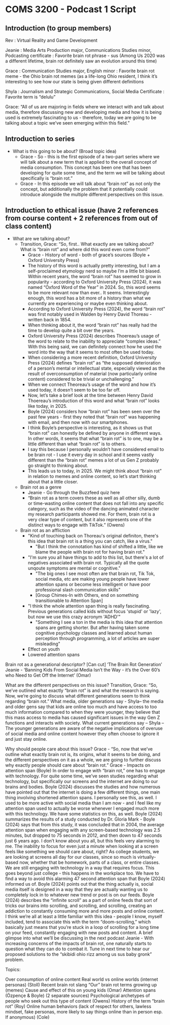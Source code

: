 # COMS 3200 - Podcast 1 Script

## Introduction (to group members)

Rev
: Virtual Reality and Game Development

Jeanie
: Media Arts Production major, Communications Studies minor, Podcasting certificate
: Favorite brain rot phrase - sus (Among Us 2020 was a different lifetime, brain rot definitely saw an evolution around this time)

Grace 
: Communication Studies major, English minor
: Favorite brain rot meme - the Ohio brain rot memes (as a life-long Ohio resident, I think it’s interesting to see how our state is being given different definitions

Shyla
: Journalism and Strategic Communications, Social Media Certificate
: Favorite term is “delulu”

Grace: “All of us are majoring in fields where we interact with and talk about media, therefore discussing new and developing media and how it is being used is extremely fascinating to us - therefore, today we are going to be talking about a topic we’ve seen emerging within this field.”

## Introduction to series

- What is this going to be about? (Broad topic idea)
  - Grace - So - this is the first episode of a two-part series where we will talk about a new term that is applied to the overall concept of media consumption. This concept has been one that has been developing for quite some time, and the term we will be talking about specifically is “brain rot.”
  - Grace - In this episode we will talk about “brain rot” as not only the concept, but additionally the problem that it potentially could introduce alongside the multiple different perspectives on this issue.

## Introduction to ethical issue (have 2 references from course content + 2 references from out of class content)

- What are we talking about?
  - Transition, Grace: “So, first.. What exactly are we talking about? What is “brain rot” and where did this word even come from?”
    - Grace - History of word - both of grace’s sources (Boyle + Oxford University Press)
    - The history of this word is actually pretty interesting, but I am a self-proclaimed etymology nerd so maybe I’m a little bit biased. Within recent years, the word “brain rot” has seemed to grow in popularity - according to Oxford University Press (2024), it was named “Oxford Word of the Year” in 2024. So, this word seems to be more relevant now than ever.. It seems. Interestingly enough, this word has a bit more of a history than what we currently are experiencing or maybe even thinking about.
    - According to Oxford University Press (2024), the word “brain rot” was first notably used in Walden by Henry David Thoreau - written back in 1854.
    - When thinking about it, the word “brain rot” has really had the time to develop quite a bit over the years. 
    - Oxford University Press (2024) describes Thoereau’s usage of the word to relate to the inability to appreciate “complex ideas.” With this being said, we can definitely connect how he used the word into the way that it seems to most often be used today.
    - When considering a more recent definition, Oxford University Press (2024) defines “brain rot” as “the supposed deterioration of a person’s mental or intellectual state, especially viewed as the result of overconsumption of material (now particularly online content) considered to be trivial or unchallenging.”
    - When we connect Theoreau’s usage of the word and how it’s used today, it doesn’t seem to be too far off. 
    - Now, let’s take a brief look at the time between Henry David Thoereau’s introduction of this word and what “brain rot” looks like today, in 2025.
    - Boyle (2024) considers how “brain rot” has been seen over the past few years - first they noted that “brain rot” was happening with email, and then now with our smartphones.
    - I think Boyle’s perspective is interesting, as it shows us that “brain rot” can honestly be defined by anyone in different ways. In other words, it seems that what “brain rot” is to one, may be a little different than what “brain rot” is to others.
    - I say this because I personally wouldn’t have considered email to be brain rot - I use it every day in school and it seems vastly different than the “brain rot” memes a lot of us Gen Z probably go straight to thinking about.
    - This leads us to today, in 2025. We might think about “brain rot” in relation to memes and online content, so let’s start thinking about that a little closer.
  - Brain rot as a genre
    - Jeanie - Go through the Buzzfeed quiz here
    - “Brain rot as a term covers these as well as all other silly, dumb or time-wasting online content that does not fall into any specific category, such as the video of the dancing animated character my research participants showed me. For them, brain rot is a very clear type of content, but it also represents one of the distinct ways to engage with TikTok.” (Owens)
  - Brain rot as an affliction
    - "Kind of touching back on Thoreau's original definiton, there's this idea that brain rot is a thing you can catch, like a virus." 
      - "But I think the connotation has kind of shifted a little, like we blame the people with brain rot for having brain rot."
    - "I'm sure you all have things to add to this list, but there's a lot of negatives associated with brain rot. Typically all the quote unqoute symptoms are mental or cognitive."
      - "The big ones I see most often are that brain rot, Tik Tok, social media, etc are making young people have lower attention spans or become less intelligent or have poor professional slash communication skills"
      - [Group Chimes-In with Others, end on something transitionable to Attention Span]
    - "I think the whole attention span thing is really fascinating. Previous generations called kids without focus 'stupid' or 'lazy', but now we use this crazy acronym 'ADHD'"
      - "Something I see a ton in the media is this idea that attention spans are getting shorter. But after having taken some cognitive psychology classes and learned about human perception through programming, a lot of articles are super misleading"
    - Effect on youth
    - Lowered attention spans

Brain rot as a generational descriptor? [Can cut]
 ‘The Brain Rot Generation’
Jeanie - ‘Banning Kids From Social Media Isn’t the Way - it’s the Over 60’s who Need to Get Off the Internet’ (Omar)

What are the different perspectives on this issue?
Transition, Grace: “So, we’ve outlined what exactly “brain rot” is and what the research is saying. Now, we’re going to discuss what different generations seem to think regarding “brain rot.”
What media, older generations say - Shyla– the media and older gens say that kids are online too much and have access to too much information compared to when they were younger, they believe that this mass access to media has caused significant issues in the way Gen Z functions and interacts with society.
What current generations say – Shyla – The younger generations are aware of the negative implications of overuse of social media and online content however they often choose to ignore it and just stay online.


Why should people care about this issue?
Grace - “So, now that we’ve outline what exactly brain rot is, its origins, what it seems to be doing, and the different perspectives on it as a whole, we are going to further discuss why exactly people should care about “brain rot.”
Grace - Impacts on attention span (Boyle)
In order to engage with “brain rot,” one has to engage with technology. For quite some time, we’ve seen studies regarding what technology, but specifically our screens and the internet are doing to our brains and bodies. 
Boyle (2024) discusses the studies and how numerous have pointed out that the internet is doing a few different things, one main thing involving shortened attention spans.
I personally see this, as well. I used to be more active with social media than I am now - and I feel like my attention span used to actually be worse whenever I engaged much more with this technology. 
We have some statistics on this, as well. Boyle (2024) summarizes the results of a study conducted by Dr. Gloria Mark - Boyle (2024) says that from this study, it was concluded that in 2004, the average attention span when engaging with any screen-based technology was 2.5 minutes, but dropped to 75 seconds in 2012, and then down to 47 seconds just 6 years ago.
I don’t know about you all, but this feels very alarming to me. The inability to focus for even just a minute when looking at a screen feels like something we should care about, right? As college students, we are looking at screens all day for our classes, since so much is virtually-based now, whether that be homework, parts of a class, or entire classes. 
We are still engaging with technology in a way that requires focus. This goes beyond just college - this happens in the workplace too. We have to find a way to avoid this alarming 47 second attention span that Boyle (2024) informed us of. 
Boyle (2024) points out that the thing actually is, social media itself is designed in a way that they are actually wanting us to completely lock in to whatever new trend or post is on our feeds.
Boyle (2024)  describes the “infinite scroll” as a part of online feeds that sort of tricks our brains into scrolling, and scrolling, and scrolling, creating an addiction to constantly consuming more and more posts and online content.
I think we’re all at least a little familiar with this idea - people I know, myself included, tend to associate this with the term “doom-scrolling,” which basically just means that you’re stuck in a loop of scrolling for a long time on your feed, constantly engaging with new posts and content.
A brief glimpse into what we’ll be discussing in the next podcast
Jeanie - With increasing concerns of the impacts of brain rot, one naturally starts to question what they can do to combat it. Tune in next time to hear our proposed solutions to the “skibidi ohio rizz among us sus baby gronk” problem. 

Topics:

Over consumption of online content
Real world vs online worlds (internet personas) (Stoll)
Recent brain rot slang
“Our” brain rot terms growing up (memes)
Cause and effect of this on young kids (Omar)
Attention spans (Özpençe & Boyle) (2 separate sources)
Psychological archetypes of people who seek out this type of content (Owens)
History of the term “brain rot” (Roy)
Online human behaviors (lack of respect for others, lawless mindset, fake personas, more likely to say things online than in person esp. If anonymous) (Cole)
